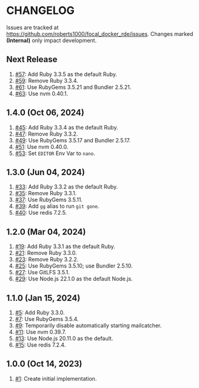 # CHANGELOG

Issues are tracked at https://github.com/roberts1000/focal_docker_rde/issues. Changes marked **(Internal)** only impact development. 

## Next Release

1. [#57](../../issues/57): Add Ruby 3.3.5 as the default Ruby.
1. [#59](../../issues/59): Remove Ruby 3.3.4.
1. [#61](../../issues/61): Use RubyGems 3.5.21 and Bundler 2.5.21.
1. [#63](../../issues/63): Use nvm 0.40.1.

## 1.4.0 (Oct 06, 2024)

1. [#45](../../issues/45): Add Ruby 3.3.4 as the default Ruby.
1. [#47](../../issues/47): Remove Ruby 3.3.2.
1. [#49](../../issues/49): Use RubyGems 3.5.17 and Bundler 2.5.17.
1. [#51](../../issues/51): Use nvm 0.40.0.
1. [#53](../../issues/53): Set `EDITOR` Env Var to `nano`.

## 1.3.0 (Jun 04, 2024)

1. [#33](../../issues/33): Add Ruby 3.3.2 as the default Ruby.
1. [#35](../../issues/35): Remove Ruby 3.3.1.
1. [#37](../../issues/37): Use RubyGems 3.5.11.
1. [#39](../../issues/39): Add `gg` alias to run `git gone`.
1. [#40](../../issues/40): Use redis 7.2.5.

## 1.2.0 (Mar 04, 2024)

1. [#19](../../issues/19): Add Ruby 3.3.1 as the default Ruby.
1. [#21](../../issues/21): Remove Ruby 3.3.0.
1. [#23](../../issues/23): Remove Ruby 3.2.2.
1. [#25](../../issues/25): Use RubyGems 3.5.10; use Bundler 2.5.10.
1. [#27](../../issues/27): Use GitLFS 3.5.1.
1. [#29](../../issues/29): Use Node.js 22.1.0 as the default Node.js.

## 1.1.0 (Jan 15, 2024)

1. [#5](../../issues/5): Add Ruby 3.3.0.
1. [#7](../../issues/7): Use RubyGems 3.5.4.
1. [#9](../../issues/9): Temporarily disable automatically starting mailcatcher.
1. [#11](../../issues/11): Use nvm 0.39.7.
1. [#13](../../issues/13): Use Node.js 20.11.0 as the default.
1. [#15](../../issues/15): Use redis 7.2.4.

## 1.0.0 (Oct 14, 2023)

1. [#1](../../issues/1): Create initial implementation.

